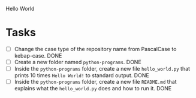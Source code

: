 Hello World

# Tasks
- [ ] Change the case type of the repository name from PascalCase to kebap-case. DONE
- [ ] Create a new folder named `python-programs`. DONE
- [ ] Inside the `python-programs` folder, create a new file `hello_world.py` that prints 10 times `Hello World!` to standard output. DONE
- [ ] Inside the `python-programs` folder, create a new file `README.md` that explains what the `hello_world.py` does and how to run it. DONE
